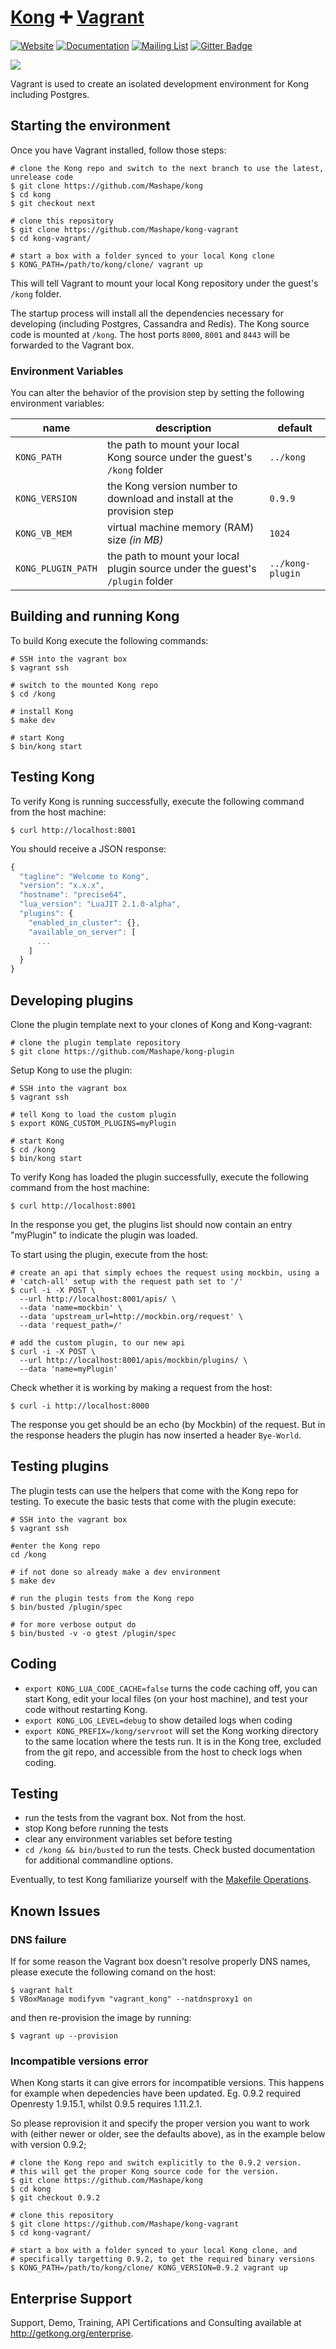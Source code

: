 # [Kong][website-url] :heavy_plus_sign: [Vagrant](https://www.vagrantup.com/)

[![Website][website-badge]][website-url]
[![Documentation][documentation-badge]][documentation-url]
[![Mailing List][mailing-list-badge]][mailing-list-url]
[![Gitter Badge][gitter-badge]][gitter-url]

[![][kong-logo]][website-url]

Vagrant is used to create an isolated development environment for Kong 
including Postgres.

## Starting the environment

Once you have Vagrant installed, follow those steps:

```shell
# clone the Kong repo and switch to the next branch to use the latest, unrelease code
$ git clone https://github.com/Mashape/kong
$ cd kong
$ git checkout next

# clone this repository
$ git clone https://github.com/Mashape/kong-vagrant
$ cd kong-vagrant/

# start a box with a folder synced to your local Kong clone
$ KONG_PATH=/path/to/kong/clone/ vagrant up
```

This will tell Vagrant to mount your local Kong repository under the guest's 
`/kong` folder.

The startup process will install all the dependencies necessary for developing 
(including Postgres, Cassandra and Redis). The Kong source code is mounted at 
`/kong`. The host ports `8000`, `8001` and `8443` will be forwarded to the 
Vagrant box.

### Environment Variables

You can alter the behavior of the provision step by setting the following 
environment variables:

| name            | description                                                               | default   |
| --------------- | ------------------------------------------------------------------------- | --------- |
| `KONG_PATH`     | the path to mount your local Kong source under the guest's `/kong` folder | `../kong` |
| `KONG_VERSION`  | the Kong version number to download and install at the provision step     | `0.9.9`   |
| `KONG_VB_MEM`   | virtual machine memory (RAM) size *(in MB)*                               | `1024`    |
| `KONG_PLUGIN_PATH` | the path to mount your local plugin source under the guest's `/plugin` folder | `../kong-plugin` |


## Building and running Kong

To build Kong execute the following commands:

```shell
# SSH into the vagrant box
$ vagrant ssh

# switch to the mounted Kong repo
$ cd /kong

# install Kong
$ make dev

# start Kong
$ bin/kong start
```

## Testing Kong

To verify Kong is running successfully, execute the following command from the 
host machine:

```shell
$ curl http://localhost:8001
```

You should receive a JSON response:

```javascript
{
  "tagline": "Welcome to Kong",
  "version": "x.x.x",
  "hostname": "precise64",
  "lua_version": "LuaJIT 2.1.0-alpha",
  "plugins": {
    "enabled_in_cluster": {},
    "available_on_server": [
      ...
    ]
  }
}
```

## Developing plugins

Clone the plugin template next to your clones of Kong and Kong-vagrant:

```shell
# clone the plugin template repository
$ git clone https://github.com/Mashape/kong-plugin
```

Setup Kong to use the plugin:
```shell
# SSH into the vagrant box
$ vagrant ssh

# tell Kong to load the custom plugin
$ export KONG_CUSTOM_PLUGINS=myPlugin

# start Kong
$ cd /kong
$ bin/kong start
```

To verify Kong has loaded the plugin successfully, execute the following command 
from the host machine:

```shell
$ curl http://localhost:8001
```
In the response you get, the plugins list should now contain an entry "myPlugin"
to indicate the plugin was loaded.

To start using the plugin, execute from the host:
```shell
# create an api that simply echoes the request using mockbin, using a 
# 'catch-all' setup with the request path set to '/'
$ curl -i -X POST \
  --url http://localhost:8001/apis/ \
  --data 'name=mockbin' \
  --data 'upstream_url=http://mockbin.org/request' \
  --data 'request_path=/'

# add the custom plugin, to our new api
$ curl -i -X POST \
  --url http://localhost:8001/apis/mockbin/plugins/ \
  --data 'name=myPlugin'
```

Check whether it is working by making a request from the host:
```shell
$ curl -i http://localhost:8000
```
The response you get should be an echo (by Mockbin) of the request. But in the
response headers the plugin has now inserted a header `Bye-World`.

## Testing plugins

The plugin tests can use the helpers that come with the Kong repo for testing.
To execute the basic tests that come with the plugin execute:

```shell
# SSH into the vagrant box
$ vagrant ssh

#enter the Kong repo
cd /kong

# if not done so already make a dev environment
$ make dev

# run the plugin tests from the Kong repo
$ bin/busted /plugin/spec

# for more verbose output do
$ bin/busted -v -o gtest /plugin/spec
```


## Coding

- `export KONG_LUA_CODE_CACHE=false` turns the code caching off, you can start 
  Kong, edit your local files (on your host machine), and test your code without 
  restarting Kong.
- `export KONG_LOG_LEVEL=debug` to show detailed logs when coding
- `export KONG_PREFIX=/kong/servroot` will set the Kong working directory to 
  the same location where the tests run. It is in the Kong tree, excluded from the
  git repo, and accessible from the host to check logs when coding.

## Testing

- run the tests from the vagrant box. Not from the host.
- stop Kong before running the tests
- clear any environment variables set before testing
- `cd /kong && bin/busted` to run the tests. Check busted documentation for
  additional commandline options.

Eventually, to test Kong familiarize yourself with the 
[Makefile Operations](https://github.com/Mashape/kong#makefile).

## Known Issues

### DNS failure

If for some reason the Vagrant box doesn't resolve properly DNS names, please 
execute the following comand on the host:

```
$ vagrant halt
$ VBoxManage modifyvm "vagrant_kong" --natdnsproxy1 on
```

and then re-provision the image by running:

```
$ vagrant up --provision
```

### Incompatible versions error

When Kong starts it can give errors for incompatible versions. This happens for 
example when depedencies have been updated. Eg. 0.9.2 required Openresty 
1.9.15.1, whilst 0.9.5 requires 1.11.2.1. 

So please reprovision it and specify the proper version you want to work with 
(either newer or older, see the defaults above), as in the example below with 
version 0.9.2;

```shell
# clone the Kong repo and switch explicitly to the 0.9.2 version.
# this will get the proper Kong source code for the version.
$ git clone https://github.com/Mashape/kong
$ cd kong
$ git checkout 0.9.2

# clone this repository
$ git clone https://github.com/Mashape/kong-vagrant
$ cd kong-vagrant/

# start a box with a folder synced to your local Kong clone, and
# specifically targetting 0.9.2, to get the required binary versions
$ KONG_PATH=/path/to/kong/clone/ KONG_VERSION=0.9.2 vagrant up
```

## Enterprise Support

Support, Demo, Training, API Certifications and Consulting available at http://getkong.org/enterprise.

[kong-logo]: http://i.imgur.com/4jyQQAZ.png
[website-url]: https://getkong.org/
[website-badge]: https://img.shields.io/badge/GETKong.org-Learn%20More-43bf58.svg
[documentation-url]: https://getkong.org/docs/
[documentation-badge]: https://img.shields.io/badge/Documentation-Read%20Online-green.svg
[gitter-url]: https://gitter.im/Mashape/kong
[gitter-badge]: https://img.shields.io/badge/Gitter-Join%20Chat-blue.svg
[mailing-list-badge]: https://img.shields.io/badge/Email-Join%20Mailing%20List-blue.svg
[mailing-list-url]: https://groups.google.com/forum/#!forum/konglayer
